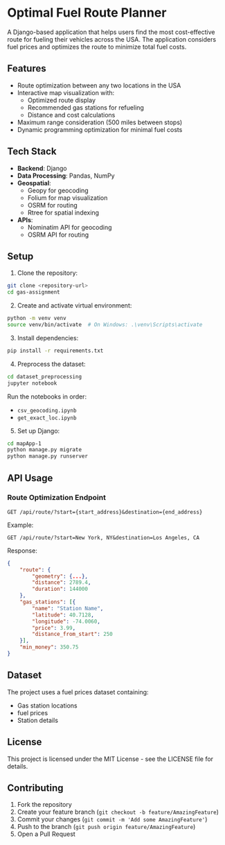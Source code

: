 # Optimal Fuel Route Planner

A Django-based application that helps users find the most cost-effective route for fueling their vehicles across the USA. The application considers fuel prices and optimizes the route to minimize total fuel costs.

## Features

- Route optimization between any two locations in the USA
- Interactive map visualization with:
  - Optimized route display
  - Recommended gas stations for refueling
  - Distance and cost calculations
- Maximum range consideration (500 miles between stops)
- Dynamic programming optimization for minimal fuel costs

## Tech Stack

- **Backend**: Django
- **Data Processing**: Pandas, NumPy
- **Geospatial**: 
  - Geopy for geocoding
  - Folium for map visualization
  - OSRM for routing
  - Rtree for spatial indexing
- **APIs**:
  - Nominatim API for geocoding
  - OSRM API for routing

## Setup

1. Clone the repository:
```bash
git clone <repository-url>
cd gas-assignment
```

2. Create and activate virtual environment:
```bash
python -m venv venv
source venv/bin/activate  # On Windows: .\venv\Scripts\activate
```

3. Install dependencies:
```bash
pip install -r requirements.txt
```

4. Preprocess the dataset:
```bash
cd dataset_preprocessing
jupyter notebook
```
Run the notebooks in order:
- `csv_geocoding.ipynb`
- `get_exact_loc.ipynb`

5. Set up Django:
```bash
cd mapApp-1
python manage.py migrate
python manage.py runserver
```

## API Usage

### Route Optimization Endpoint

```http
GET /api/route/?start={start_address}&destination={end_address}
```

Example:
```http
GET /api/route/?start=New York, NY&destination=Los Angeles, CA
```

Response:
```json
{
    "route": {
        "geometry": {...},
        "distance": 2789.4,
        "duration": 144000
    },
    "gas_stations": [{
        "name": "Station Name",
        "latitude": 40.7128,
        "longitude": -74.0060,
        "price": 3.99,
        "distance_from_start": 250
    }],
    "min_money": 350.75
}
```

## Dataset

The project uses a fuel prices dataset containing:
- Gas station locations
- fuel prices
- Station details

## License

This project is licensed under the MIT License - see the LICENSE file for details.

## Contributing

1. Fork the repository
2. Create your feature branch (`git checkout -b feature/AmazingFeature`)
3. Commit your changes (`git commit -m 'Add some AmazingFeature'`)
4. Push to the branch (`git push origin feature/AmazingFeature`)
5. Open a Pull Request